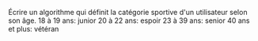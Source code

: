 Écrire un algorithme qui définit la catégorie sportive d'un utilisateur selon son âge.
18 à 19 ans: junior
20 à 22 ans: espoir
23 à 39 ans: senior
40 ans et plus: vétéran